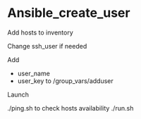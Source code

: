 # Ansible_create_user

Add hosts to inventory

Change ssh_user if needed

Add 
- user_name 
- user_key      to /group_vars/adduser

Launch

./ping.sh       to check hosts  availability
./run.sh
